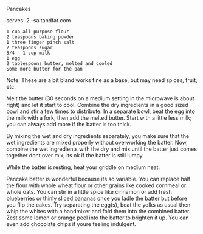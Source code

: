 Pancakes

serves: 2
-saltandfat.com


    1 cup all-purpose flour
    2 teaspoons baking powder
    1 three finger pinch salt
    2 teaspoons sugar
    3/4 - 1 cup milk
    1 egg
    2 tablespoons butter, melted and cooled
    Some more butter for the pan

Note: These are a bit bland works fine as a base, but may need spices, fruit, etc.


Melt the butter (30 seconds on a medium setting in the microwave is about right) and let it start to cool. Combine the dry ingredients in a good sized bowl and stir a few times to distribute. In a separate bowl, beat the egg into the milk with a fork, then add the melted butter. Start with a little less milk; you can always add more if the batter is too thick.

By mixing the wet and dry ingredients separately, you make sure that the wet ingredients are mixed properly without overworking the batter. Now, combine the wet ingredients with the dry and mix until the batter just comes together  dont over mix, its ok if the batter is still lumpy.

While the batter is resting, heat your griddle on medium heat.

Pancake batter is wonderful because its so variable. You can replace half the flour with whole wheat flour or other grains like cooked cornmeal or whole oats. You can stir in a little spice like cinnamon or add fresh blueberries or thinly sliced bananas once you ladle the batter but before you flip the cakes. Try separating the egg(s), beat the yolks as usual then whip the whites with a handmixer and fold them into the combined batter. Zest some lemon or orange peel into the batter to brighten it up. You can even add chocolate chips if youre feeling indulgent.
